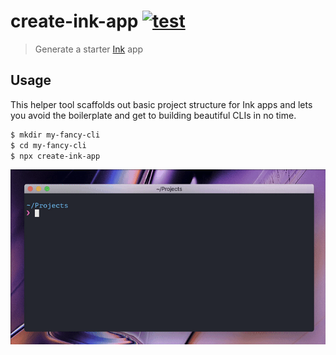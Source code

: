 # create-ink-app [![test](https://github.com/vadimdemedes/create-ink-app/workflows/test/badge.svg)](https://github.com/vadimdemedes/create-ink-app/actions)

> Generate a starter [Ink](https://github.com/vadimdemedes/ink) app

## Usage

This helper tool scaffolds out basic project structure for Ink apps and lets you avoid the boilerplate and get to building beautiful CLIs in no time.

```bash
$ mkdir my-fancy-cli
$ cd my-fancy-cli
$ npx create-ink-app
```

![](media/demo.gif)
